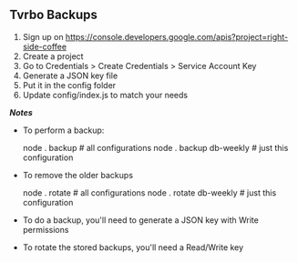 Tvrbo Backups
---

1) Sign up on https://console.developers.google.com/apis?project=right-side-coffee
2) Create a project
3) Go to Credentials > Create Credentials > Service Account Key
4) Generate a JSON key file
5) Put it in the config folder
6) Update config/index.js to match your needs

***Notes***
* To perform a backup:

    node . backup  # all configurations
    node . backup db-weekly  # just this configuration

* To remove the older backups

    node . rotate  # all configurations
    node . rotate db-weekly  # just this configuration

* To do a backup, you'll need to generate a JSON key with Write permissions
* To rotate the stored backups, you'll need a Read/Write key
